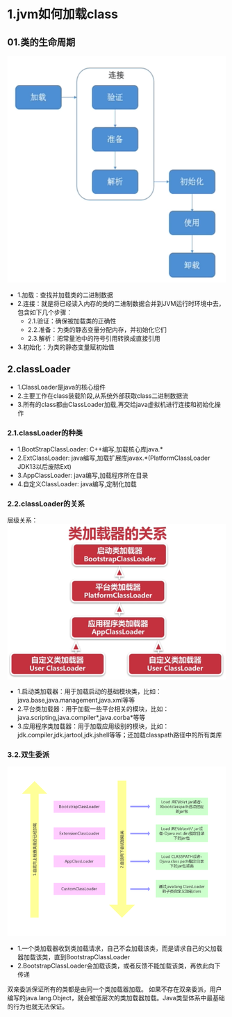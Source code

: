 # 1.jvm如何加载class

## 01.类的生命周期
![fail](img/1.3.png)

- 1.加载：查找并加载类的二进制数据
- 2.连接：就是将已经读入内存的类的二进制数据合并到JVM运行时环境中去，包含如下几个步骤：
    - 2.1.验证：确保被加载类的正确性
    - 2.2.准备：为类的静态变量分配内存，并初始化它们
    - 2.3.解析：把常量池中的符号引用转换成直接引用
- 3.初始化：为类的静态变量赋初始值


## 2.classLoader
- 1.ClassLoader是java的核心组件
- 2.主要工作在class装载阶段,从系统外部获取class二进制数据流
- 3.所有的class都由ClassLoader加载,再交给java虚拟机进行连接和初始化操作

### 2.1.classLoader的种类
- 1.BootStrapClassLoader: C++编写,加载核心库java.*
- 2.ExtClassLoader: java编写,加载扩展库javax.*(PlatformClassLoader JDK13以后废除Ext)
- 3.AppClassLoader: java编写,加载程序所在目录
- 4.自定义ClassLoader: java编写,定制化加载

### 2.2.classLoader的关系
层级关系：
![fail](img/1.4.png)

- 1.启动类加载器：用于加载启动的基础模块类，比如：java.base,java.management,java.xml等等
- 2.平台类加载器：用于加载一些平台相关的模块，比如：java.scripting,java.compiler*,java.corba\*等等
- 3.应用程序类加载器：用于加载应用级别的模块，比如：jdk.compiler,jdk.jartool,jdk.jshell等等；还加载classpath路径中的所有类库

### 3.2.双生委派
![fail](img/1.2.PNG)<br>
- 1.一个类加载器收到类加载请求，自己不会加载该类，而是请求自己的父加载器加载该类，直到BootstrapClassLoader
- 2.BootstrapClassLoader会加载该类，或者反馈不能加载该类，再依此向下传递

双亲委派保证所有的类都是由同一个类加载器加载。
如果不存在双亲委派，用户编写的java.lang.Object，就会被低层次的类加载器加载。Java类型体系中最基础的行为也就无法保证。